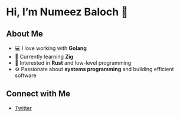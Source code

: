 # Hi, I’m Numeez Baloch 👋

## About Me
- 💻 I love working with **Golang**  
- 🦾 Currently learning **Zig**  
- 🦀 Interested in **Rust** and low-level programming  
- ⚙️ Passionate about **systems programming** and building efficient software  

## Connect with Me
-  [Twitter](https://x.com/Numeez_17)
